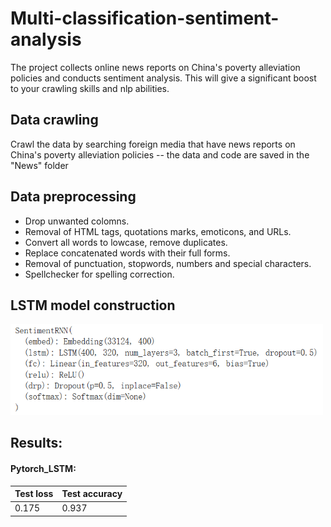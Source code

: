 # Multi-classification-sentiment-analysis

The project collects online news reports on China's poverty alleviation policies and conducts sentiment analysis. This will give a significant boost to your crawling skills and nlp abilities.

## Data crawling
Crawl the data by searching foreign media that have news reports on China's poverty alleviation policies -- the data and code are saved in the "News" folder

## Data preprocessing
* Drop unwanted colomns.
* Removal of HTML tags, quotations marks, emoticons, and URLs.
* Convert all words to lowcase, remove duplicates.
* Replace concatenated words with their full forms.
* Removal of punctuation, stopwords, numbers and special characters.
* Spellchecker for spelling correction.

## LSTM model construction

<img src = "https://github.com/aiHelpmate/Multi-classification-sentiment-analysis/blob/main/Images/3a027f1c11186cf975c45fc4e920e64.png" width="500">

## Results:  
#### Pytorch_LSTM:  

| Test loss | Test accuracy | 
|--------------|-----------|
|          0.175 |      0.937 |
